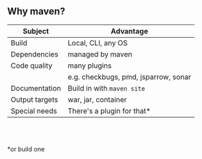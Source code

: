 ## Why maven?

| Subject        | Advantage                            |
| -------------- | ------------------------------------ |
| Build          | Local, CLI, any OS                   |
| Dependencies   | managed by maven                     |
| Code quality   | many plugins                         |
|                | e.g. checkbugs, pmd, jsparrow, sonar |
| Documentation  | Build in with `maven site`           |
| Output targets | war, jar, container                  |
| Special needs  | There's a plugin for that\*          |

<br /><br />

\*or build one
